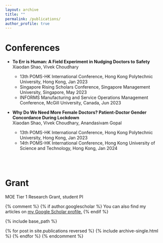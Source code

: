 ```yaml
---
layout: archive
title: ""
permalink: /publications/
author_profile: true
---
```


Conferences
==============
- **To Err is Human: A Field Experiment in Nudging Doctors to Safety** <br/>
  Xiaodan Shao, Vivek Choudhary
  - 13th POMS-HK International Conference, Hong Kong Polytechnic University, Hong Kong, Jan 2023 
  - Singapore Rising Scholars Conference, Singapore Management University, Singapore, May 2023
  - INFORMS Manufacturing and Service Operations Management Conference, McGill University, Canada, Jun 2023

- **Why Do We Need More Female Doctors? Patient-Doctor Gender Concordance During Lockdown** <br/>
  Xiaodan Shao, Vivek Choudhary, Anandasivam Gopal
  - 13th POMS-HK International Conference, Hong Kong Polytechnic University, Hong Kong, Jan 2023
  - 14th POMS-HK International Conference, Hong Kong University of Science and Technology, Hong Kong, Jan 2024 
<br/>
<br/>

Grant
==============
MOE Tier 1 Research Grant, student PI

{% comment %}
{% if author.googlescholar %}
  You can also find my articles on <u><a href="{{author.googlescholar}}">my Google Scholar profile</a>.</u>
{% endif %}

{% include base_path %}

{% for post in site.publications reversed %}
  {% include archive-single.html %}
{% endfor %}
{% endcomment %}
